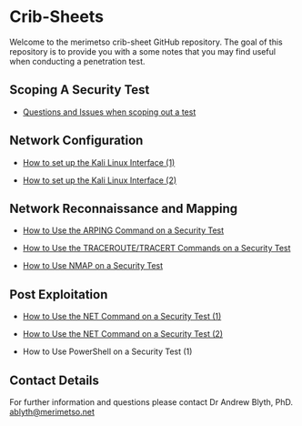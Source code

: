 # Crib-Sheets

Welcome to the merimetso crib-sheet GitHub repository. The goal of this repository is to provide you with a some notes that you may find useful when conducting a penetration test.

## Scoping A Security Test

* [Questions and Issues when scoping out a test](https://github.com/Merimetso-Code/Crib-Sheets/blob/main/Penitration%20Test%20Scoping%20Document%20Crib%20Sheet.pdf)

## Network Configuration

* [How to set up the Kali Linux Interface (1)](https://github.com/Merimetso-Code/Crib-Sheets/blob/main/Kali%20Network%20Configuration%20Crib%20Sheet%201.pdf)

* [How to set up the Kali Linux Interface (2)](https://github.com/Merimetso-Code/Crib-Sheets/blob/main/Kali%20Network%20Configuration%20Crib%20Sheet%202.pdf)

## Network Reconnaissance and Mapping

* [How to Use the ARPING Command on a Security Test](https://github.com/Merimetso-Code/Crib-Sheets/blob/main/The%20ARPing%20Command%20Crib%20Sheet.pdf)

* [How to Use the TRACEROUTE/TRACERT Commands on a Security Test](https://github.com/Merimetso-Code/Crib-Sheets/blob/main/The%20Tracroute%20Crib%20Sheet.pdf)

* [How to Use NMAP on a Security Test](https://github.com/Merimetso-Code/Crib-Sheets/blob/main/NMAP%20Crib%20Sheet.pdf)

## Post Exploitation

* [How to Use the NET Command on a Security Test (1)](https://github.com/Merimetso-Code/Crib-Sheets/blob/main/The%20NET%20Command%20Crib%20Sheet%201.pdf)

* [How to Use the NET Command on a Security Test (2)](https://github.com/Merimetso-Code/Crib-Sheets/blob/main/The%20NET%20Command%20Crib%20Sheet%202.pdf)

* How to Use PowerShell on a Security Test (1)

## Contact Details

For further information and questions please contact Dr Andrew Blyth, PhD. <ablyth@merimetso.net>
